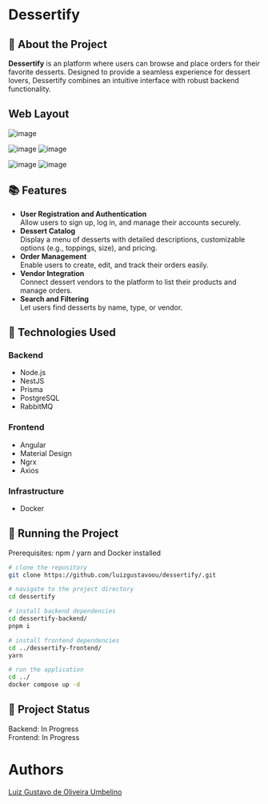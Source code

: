 # Dessertify  

## :memo: About the Project  
**Dessertify** is an platform where users can browse and place orders for their favorite desserts. Designed to provide a seamless experience for dessert lovers, Dessertify combines an intuitive interface with robust backend functionality.  

## Web Layout  
![image](https://github.com/user-attachments/assets/da50611e-1908-40ac-9a47-fc86dbbc39fc)

![image](https://github.com/user-attachments/assets/11a82905-991d-418f-a75d-cf2b5a9bed5b)
![image](https://github.com/user-attachments/assets/fd49f6a8-fd5a-49d3-9da1-66fac7e412bf)

![image](https://github.com/user-attachments/assets/89cdad99-0e92-4c86-9318-5e215680a2e8)
![image](https://github.com/user-attachments/assets/a78aa1b0-3e9f-4027-83ff-0adcbdf46b6f)

## :books: Features  
- **User Registration and Authentication**  
  Allow users to sign up, log in, and manage their accounts securely.  
- **Dessert Catalog**  
  Display a menu of desserts with detailed descriptions, customizable options (e.g., toppings, size), and pricing.  
- **Order Management**  
  Enable users to create, edit, and track their orders easily.  
- **Vendor Integration**  
  Connect dessert vendors to the platform to list their products and manage orders.  
- **Search and Filtering**  
  Let users find desserts by name, type, or vendor.  

## :wrench: Technologies Used  
### Backend  
- Node.js  
- NestJS  
- Prisma  
- PostgreSQL
- RabbitMQ

### Frontend  
- Angular  
- Material Design  
- Ngrx
- Axios

### Infrastructure  
- Docker  

## :rocket: Running the Project  
Prerequisites: npm / yarn and Docker installed  

```bash  
# clone the repository  
git clone https://github.com/luizgustavoou/dessertify/.git

# navigate to the project directory  
cd dessertify  

# install backend dependencies  
cd dessertify-backend/  
pnpm i  

# install frontend dependencies  
cd ../dessertify-frontend/  
yarn  

# run the application  
cd ../  
docker compose up -d  
```  

## :dart: Project Status  
Backend: In Progress  
Frontend: In Progress  

# Authors  
<a href="https://github.com/luizgustavoou">Luiz Gustavo de Oliveira Umbelino</a><br>  
